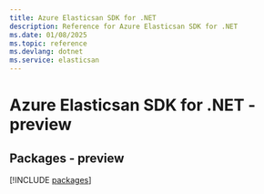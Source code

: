 ```yaml
---
title: Azure Elasticsan SDK for .NET
description: Reference for Azure Elasticsan SDK for .NET
ms.date: 01/08/2025
ms.topic: reference
ms.devlang: dotnet
ms.service: elasticsan
---
```

# Azure Elasticsan SDK for .NET - preview
## Packages - preview
[!INCLUDE [packages](elasticsan-index.md)]